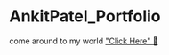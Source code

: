 # AnkitPatel_Portfolio
 come around to my world <a href="https://ankitpateldev.github.io/AnkitPatel_Portfolio/" rel="nofollow" target="_blank"> "Click Here" <g-emoji class="g-emoji" alias="sparkler" fallback-src="https://github.githubassets.com/images/icons/emoji/unicode/1f387.png">🎇</g-emoji> </a>
